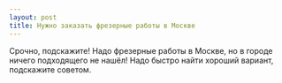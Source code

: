 ```yaml
---
layout: post 
title: Нужно заказать фрезерные работы в Москве 
--- 
```

Срочно, подскажите! Надо фрезерные работы в Москве, но в городе ничего подходящего не нашёл! Надо быстро найти хороший вариант, подскажите советом.